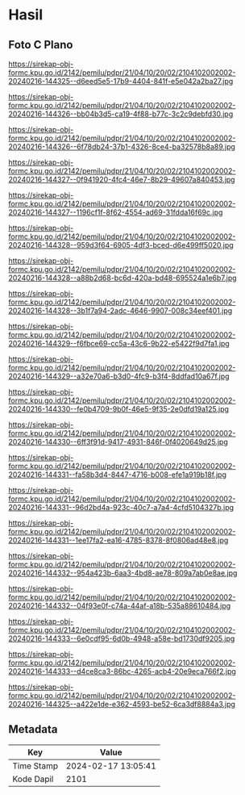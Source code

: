 # Hasil

## Foto C Plano

https://sirekap-obj-formc.kpu.go.id/2142/pemilu/pdpr/21/04/10/20/02/2104102002002-20240216-144325--d6eed5e5-17b9-4404-841f-e5e042a2ba27.jpg

https://sirekap-obj-formc.kpu.go.id/2142/pemilu/pdpr/21/04/10/20/02/2104102002002-20240216-144326--bb04b3d5-ca19-4f88-b77c-3c2c9debfd30.jpg

https://sirekap-obj-formc.kpu.go.id/2142/pemilu/pdpr/21/04/10/20/02/2104102002002-20240216-144326--6f78db24-37b1-4326-8ce4-ba32578b8a89.jpg

https://sirekap-obj-formc.kpu.go.id/2142/pemilu/pdpr/21/04/10/20/02/2104102002002-20240216-144327--0f941920-4fc4-46e7-8b29-49607a840453.jpg

https://sirekap-obj-formc.kpu.go.id/2142/pemilu/pdpr/21/04/10/20/02/2104102002002-20240216-144327--1196cf1f-8f62-4554-ad69-31fdda16f69c.jpg

https://sirekap-obj-formc.kpu.go.id/2142/pemilu/pdpr/21/04/10/20/02/2104102002002-20240216-144328--959d3f64-6905-4df3-bced-d6e499ff5020.jpg

https://sirekap-obj-formc.kpu.go.id/2142/pemilu/pdpr/21/04/10/20/02/2104102002002-20240216-144328--a88b2d68-bc6d-420a-bd48-695524a1e6b7.jpg

https://sirekap-obj-formc.kpu.go.id/2142/pemilu/pdpr/21/04/10/20/02/2104102002002-20240216-144328--3b1f7a94-2adc-4646-9907-008c34eef401.jpg

https://sirekap-obj-formc.kpu.go.id/2142/pemilu/pdpr/21/04/10/20/02/2104102002002-20240216-144329--f6fbce69-cc5a-43c6-9b22-e5422f9d7fa1.jpg

https://sirekap-obj-formc.kpu.go.id/2142/pemilu/pdpr/21/04/10/20/02/2104102002002-20240216-144329--a32e70a6-b3d0-4fc9-b3f4-8ddfad10a67f.jpg

https://sirekap-obj-formc.kpu.go.id/2142/pemilu/pdpr/21/04/10/20/02/2104102002002-20240216-144330--fe0b4709-9b0f-46e5-9f35-2e0dfd19a125.jpg

https://sirekap-obj-formc.kpu.go.id/2142/pemilu/pdpr/21/04/10/20/02/2104102002002-20240216-144330--6ff3f91d-9417-4931-846f-0f4020649d25.jpg

https://sirekap-obj-formc.kpu.go.id/2142/pemilu/pdpr/21/04/10/20/02/2104102002002-20240216-144331--fa58b3d4-8447-4716-b008-efe1a919b18f.jpg

https://sirekap-obj-formc.kpu.go.id/2142/pemilu/pdpr/21/04/10/20/02/2104102002002-20240216-144331--96d2bd4a-923c-40c7-a7a4-4cfd5104327b.jpg

https://sirekap-obj-formc.kpu.go.id/2142/pemilu/pdpr/21/04/10/20/02/2104102002002-20240216-144331--1ee17fa2-ea16-4785-8378-8f0806ad48e8.jpg

https://sirekap-obj-formc.kpu.go.id/2142/pemilu/pdpr/21/04/10/20/02/2104102002002-20240216-144332--954a423b-6aa3-4bd8-ae78-809a7ab0e8ae.jpg

https://sirekap-obj-formc.kpu.go.id/2142/pemilu/pdpr/21/04/10/20/02/2104102002002-20240216-144332--04f93e0f-c74a-44af-a18b-535a88610484.jpg

https://sirekap-obj-formc.kpu.go.id/2142/pemilu/pdpr/21/04/10/20/02/2104102002002-20240216-144333--6e0cdf95-6d0b-4948-a58e-bd1730df9205.jpg

https://sirekap-obj-formc.kpu.go.id/2142/pemilu/pdpr/21/04/10/20/02/2104102002002-20240216-144333--d4ce8ca3-86bc-4265-acb4-20e9eca766f2.jpg

https://sirekap-obj-formc.kpu.go.id/2142/pemilu/pdpr/21/04/10/20/02/2104102002002-20240216-144325--a422e1de-e362-4593-be52-6ca3df8884a3.jpg


## Metadata

| Key        | Value               |
| ---------- | ------------------- |
| Time Stamp | 2024-02-17 13:05:41 |
| Kode Dapil | 2101                |




